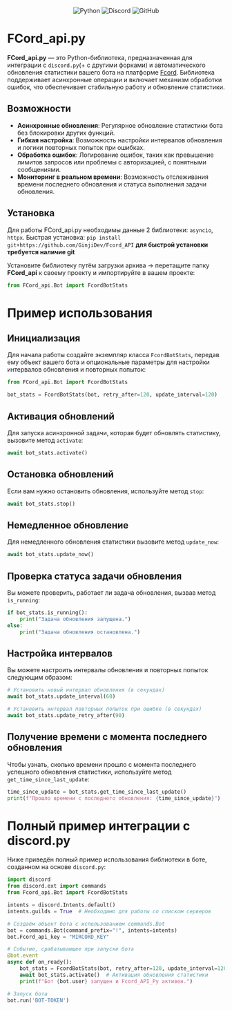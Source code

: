<p align="center">
    <!--<img class="logo" src="src/images/logo.png" alt="Mircord Logo" width="200">-->
</p>
<p align="center">
    <img src="https://img.shields.io/badge/python-3670A0?style=for-the-badge&logo=python&logoColor=ffdd54" alt="Python">
    <img src="https://img.shields.io/badge/Discord-%235865F2.svg?style=for-the-badge&logo=discord&logoColor=white" alt="Discord">
    <img src="https://img.shields.io/badge/github-%23121011.svg?style=for-the-badge&logo=github&logoColor=white" alt="GitHub">
</p>


# FCord_api.py

**FCord_api.py** — это Python-библиотека, предназначенная для интеграции с `discord.py`(+ с другими форками) и автоматического обновления статистики вашего бота на платформе [Fcord](https://mivian.ru/monitoring). Библиотека поддерживает асинхронные операции и включает механизм обработки ошибок, что обеспечивает стабильную работу и обновление статистики.

## Возможности

- **Асинхронные обновления**: Регулярное обновление статистики бота без блокировки других функций.
- **Гибкая настройка**: Возможность настройки интервалов обновления и логики повторных попыток при ошибках.
- **Обработка ошибок**: Логирование ошибок, таких как превышение лимитов запросов или проблемы с авторизацией, с понятными сообщениями.
- **Мониторинг в реальном времени**: Возможность отслеживания времени последнего обновления и статуса выполнения задачи обновления.

## Установка
Для работы FCord_api.py необходимы данные 2 библиотеки: `asyncio`, `httpx`.
Быстрая установка: `pip install git+https://github.com/GinjiDev/Fcord_API`
**для быстрой установки требуется наличие git**

Установите библиотеку путём загрузки архива -> перетащите папку **FCord_api** к своему проекту и импортируйте в вашем проекте:
```py
from FCord_api.Bot import FcordBotStats
```

# Пример использования
## Инициализация
Для начала работы создайте экземпляр класса `FcordBotStats`, передав ему объект вашего бота и опциональные параметры для настройки интервалов обновления и повторных попыток:
```py
from FCord_api.Bot import FcordBotStats

bot_stats = FcordBotStats(bot, retry_after=120, update_interval=120)
```

## Активация обновлений
Для запуска асинхронной задачи, которая будет обновлять статистику, вызовите метод `activate`:
```py
await bot_stats.activate()
```

## Остановка обновлений
Если вам нужно остановить обновления, используйте метод `stop`:
```py
await bot_stats.stop()
```

## Немедленное обновление
Для немедленного обновления статистики вызовите метод `update_now`:
```py
await bot_stats.update_now()
```

## Проверка статуса задачи обновления
Вы можете проверить, работает ли задача обновления, вызвав метод `is_running`:
```py
if bot_stats.is_running():
    print("Задача обновления запущена.")
else:
    print("Задача обновления остановлена.")
```

## Настройка интервалов
Вы можете настроить интервалы обновления и повторных попыток следующим образом:
```py
# Установить новый интервал обновления (в секундах)
await bot_stats.update_interval(60)

# Установить интервал повторных попыток при ошибке (в секундах)
await bot_stats.update_retry_after(90)
```

## Получение времени с момента последнего обновления
Чтобы узнать, сколько времени прошло с момента последнего успешного обновления статистики, используйте метод `get_time_since_last_update`:
```py
time_since_update = bot_stats.get_time_since_last_update()
print(f"Прошло времени с последнего обновления: {time_since_update}")
```

# Полный пример интеграции с discord.py
Ниже приведён полный пример использования библиотеки в боте, созданном на основе `discord.py`:
```py
import discord
from discord.ext import commands
from Fcord_api.Bot import FcordBotStats

intents = discord.Intents.default()
intents.guilds = True  # Необходимо для работы со списком серверов

# Создаём объект бота с использованием commands.Bot
bot = commands.Bot(command_prefix="!", intents=intents)
bot.Fcord_api_key = "MIRCORD_KEY"

# Событие, срабатывающее при запуске бота
@bot.event
async def on_ready():
    bot_stats = FcordBotStats(bot, retry_after=120, update_interval=120)
    await bot_stats.activate()  # Активация обновления статистики
    print(f"Бот {bot.user} запущен и Fcord_API_Py активен.")

# Запуск бота
bot.run('BOT-TOKEN')
```